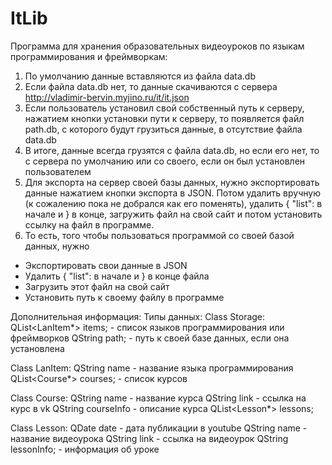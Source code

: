 # ItLib
Программа для хранения образовательных видеоуроков по языкам программирования и фреймворкам:

1) По умолчанию данные вставляются из файла data.db
2) Если файла data.db нет, то данные скачиваются с сервера http://vladimir-bervin.myjino.ru/it/it.json
3) Если пользователь установил свой собственный путь к серверу, нажатием кнопки установки пути к серверу, то появляется файл path.db, с которого будут грузиться данные, в отсутствие файла data.db
4) В итоге, данные всегда грузятся с файла data.db, но если его нет, то с сервера по умолчанию или со своего, если он был установлен пользователем
5) Для экспорта на сервер своей базы данных, нужно экспортировать данные нажатием кнопки экспорта в JSON. Потом удалить вручную (к сожалению пока не добрался как его поменять), удалить { "list": в начале и } в конце, загружить файл на свой сайт и потом установить ссылку на файл в программе.
6) То есть, того чтобы пользоваться программой со своей базой данных, нужно 
 - Экспортировать свои данные в JSON
 - Удалить { "list": в начале и } в конце файла
 - Загрузить этот файл на свой сайт
 - Установить путь к своему файлу в программе
 
Дополнительная информация:
Типы данных:
Class Storage:
QList<LanItem*> items; - список языков программирования или фреймворков
QString path; - путь к своей базе данных, если она установлена

Class LanItem:
QString name - название языка программирования
QList<Course*> courses; - список курсов

Class Course:
QString name - название курса
QString link - ссылка на курс в vk
QString courseInfo - описание курса
QList<Lesson*> lessons;

Class Lesson:
QDate date - дата публикации в youtube
QString name - название видеоурока
QString link - ссылка на видеоурок
QString lessonInfo; - информация об уроке


